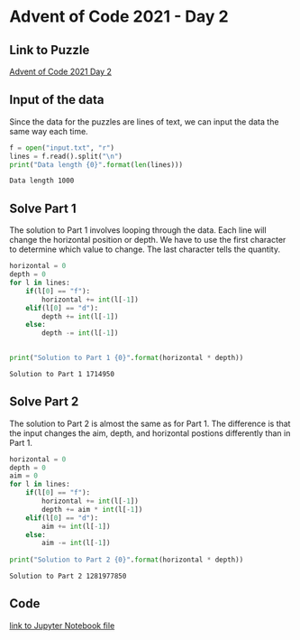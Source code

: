 # Advent of Code 2021 - Day 2

## Link to Puzzle
[Advent of Code 2021 Day 2](https://adventofcode.com/2021/day/2)

## Input of the data
Since the data for the puzzles are lines of text, we can input the data the same way each time.


```python
f = open("input.txt", "r")
lines = f.read().split("\n")
print("Data length {0}".format(len(lines)))
```

    Data length 1000
    

## Solve Part 1
The solution to Part 1 involves looping through the data. Each line will change the horizontal position or depth. We have to use the first character to determine which value to change. The last character tells the quantity.


```python
horizontal = 0
depth = 0
for l in lines:
    if(l[0] == "f"):
        horizontal += int(l[-1])
    elif(l[0] == "d"):
        depth += int(l[-1])
    else:
        depth -= int(l[-1])

        
print("Solution to Part 1 {0}".format(horizontal * depth))
```

    Solution to Part 1 1714950
    

## Solve Part 2

The solution to Part 2 is almost the same as for Part 1. The difference is that the input changes the aim, depth, and horizontal postions differently than in Part 1.


```python
horizontal = 0
depth = 0
aim = 0
for l in lines:
    if(l[0] == "f"):
        horizontal += int(l[-1])
        depth += aim * int(l[-1])
    elif(l[0] == "d"):
        aim += int(l[-1])
    else:
        aim -= int(l[-1])
        
print("Solution to Part 2 {0}".format(horizontal * depth))
```

    Solution to Part 2 1281977850
    

## Code
[link to Jupyter Notebook file](./2021-12-02/Advent_of_Code_2021-Day_2.ipynb)
